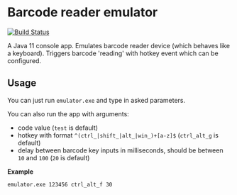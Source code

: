 # Barcode reader emulator
[![Build Status](https://travis-ci.org/oxcafedead/barcode-reader-emulator.svg?branch=main)](https://travis-ci.org/oxcafedead/barcode-reader-emulator)

A Java 11 console app. Emulates barcode reader device (which behaves like a keyboard).
Triggers barcode 'reading' with hotkey event which can be configured.

## Usage

You can just run `emulator.exe` and type in asked parameters.

You can also run the app with arguments:
- code value (`test` is default)
- hotkey with format `^(ctrl_|shift_|alt_|win_)+[a-z]$` (`ctrl_alt_g` is default)
- delay between barcode key inputs in milliseconds, should be between `10` and `100` (`20` is default)

**Example**
```
emulator.exe 123456 ctrl_alt_f 30
```